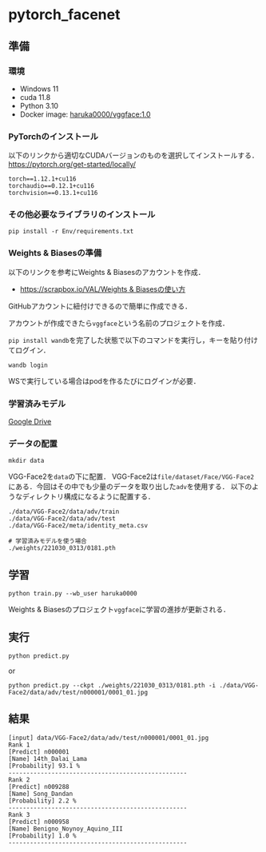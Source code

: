 # pytorch_facenet
## 準備
### 環境
- Windows 11
- cuda 11.8
- Python 3.10
- Docker image: [haruka0000/vggface:1.0](https://hub.docker.com/layers/haruka0000/vggface/1.0/images/sha256-c7c0207b62c812df96b3c3202ba9e7ace167c4f76be6257c52c16f9d40dd85cf?context=repo)

### PyTorchのインストール
以下のリンクから適切なCUDAバージョンのものを選択してインストールする．
https://pytorch.org/get-started/locally/
```
torch==1.12.1+cu116
torchaudio==0.12.1+cu116
torchvision==0.13.1+cu116
```
### その他必要なライブラリのインストール
```
pip install -r Env/requirements.txt
```

### Weights & Biasesの準備
以下のリンクを参考にWeights & Biasesのアカウントを作成．
- [https://scrapbox.io/VAL/Weights & Biasesの使い方](https://scrapbox.io/VAL/Weights_&_Biases%E3%81%AE%E4%BD%BF%E3%81%84%E6%96%B9)

GitHubアカウントに紐付けできるので簡単に作成できる．

アカウントが作成できたら`vggface`という名前のプロジェクトを作成．

`pip install wandb`を完了した状態で以下のコマンドを実行し，キーを貼り付けてログイン．
```
wandb login
```
WSで実行している場合はpodを作るたびにログインが必要．


### 学習済みモデル
[Google Drive](https://drive.google.com/drive/folders/1-RLHrneywDEXiDUi1EidlQFSpfwFX9KA?usp=sharing)

### データの配置
```
mkdir data
```
VGG-Face2を`data`の下に配置．
VGG-Face2は`file/dataset/Face/VGG-Face2`にある．今回はその中でも少量のデータを取り出した`adv`を使用する．
以下のようなディレクトリ構成になるように配置する．
```
./data/VGG-Face2/data/adv/train
./data/VGG-Face2/data/adv/test
./data/VGG-Face2/meta/identity_meta.csv

# 学習済みモデルを使う場合
./weights/221030_0313/0181.pth
```

## 学習
```
python train.py --wb_user haruka0000
```
Weights & Biasesのプロジェクト`vggface`に学習の進捗が更新される．

## 実行
```
python predict.py
```
or
```
python predict.py --ckpt ./weights/221030_0313/0181.pth -i ./data/VGG-Face2/data/adv/test/n000001/0001_01.jpg
```

## 結果
```
[input] data/VGG-Face2/data/adv/test/n000001/0001_01.jpg
Rank 1
[Predict] n000001
[Name] 14th_Dalai_Lama
[Probability] 93.1 %
--------------------------------------------------
Rank 2
[Predict] n009288
[Name] Song_Dandan
[Probability] 2.2 %
--------------------------------------------------
Rank 3
[Predict] n000958
[Name] Benigno_Noynoy_Aquino_III
[Probability] 1.0 %
--------------------------------------------------
```
